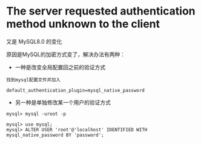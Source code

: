 # The server requested authentication method unknown to the client

又是 MySQL8.0 的变化

原因是MySQL的加密方式变了，解决办法有两种：

+ 一种是改变全局配置回之前的验证方式
```
找到mysql配置文件并加入

default_authentication_plugin=mysql_native_password
```

+ 另一种是单独修改某一个用户的验证方式
```
mysql> mysql -uroot -p

mysql> use mysql;
mysql> ALTER USER 'root'@'localhost' IDENTIFIED WITH mysql_native_password BY 'password';
```
